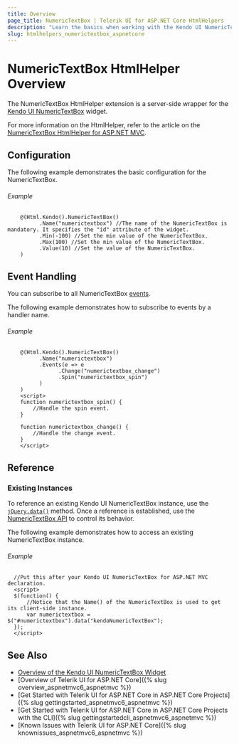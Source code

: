 ```yaml
---
title: Overview
page_title: NumericTextBox | Telerik UI for ASP.NET Core HtmlHelpers
description: "Learn the basics when working with the Kendo UI NumericTextBox for ASP.NET Core (MVC 6 or ASP.NET Core MVC)."
slug: htmlhelpers_numerictextbox_aspnetcore
---
```


# NumericTextBox HtmlHelper Overview

The NumericTextBox HtmlHelper extension is a server-side wrapper for the [Kendo UI NumericTextBox](https://demos.telerik.com/kendo-ui/numerictextbox/index) widget.

For more information on the HtmlHelper, refer to the article on the [NumericTextBox HtmlHelper for ASP.NET MVC](http://docs.telerik.com/aspnet-mvc/helpers/numerictextbox/overview).

## Configuration

The following example demonstrates the basic configuration for the NumericTextBox.

###### Example

```
    @(Html.Kendo().NumericTextBox()
          .Name("numerictextbox") //The name of the NumericTextBox is mandatory. It specifies the "id" attribute of the widget.
          .Min(-100) //Set the min value of the NumericTextBox.
          .Max(100) //Set the min value of the NumericTextBox.
          .Value(10) //Set the value of the NumericTextBox.
    )
```

## Event Handling

You can subscribe to all NumericTextBox [events](http://docs.telerik.com/kendo-ui/api/javascript/ui/numerictextbox#events).

The following example demonstrates how to subscribe to events by a handler name.

###### Example

```
    @(Html.Kendo().NumericTextBox()
          .Name("numerictextbox")
          .Events(e => e
                .Change("numerictextbox_change")
                .Spin("numerictextbox_spin")
          )
    )
    <script>
    function numerictextbox_spin() {
        //Handle the spin event.
    }

    function numerictextbox_change() {
        //Handle the change event.
    }
    </script>
```

## Reference

### Existing Instances

To reference an existing Kendo UI NumericTextBox instance, use the [`jQuery.data()`](http://api.jquery.com/jQuery.data/) method. Once a reference is established, use the [NumericTextBox API](http://docs.telerik.com/kendo-ui/api/javascript/ui/numerictextbox#methods) to control its behavior.

The following example demonstrates how to access an existing NumericTextBox instance.

###### Example

      //Put this after your Kendo UI NumericTextBox for ASP.NET MVC declaration.
      <script>
      $(function() {
          //Notice that the Name() of the NumericTextBox is used to get its client-side instance.
          var numerictextbox = $("#numerictextbox").data("kendoNumericTextBox");
      });
      </script>


## See Also

* [Overview of the Kendo UI NumericTextBox Widget](http://docs.telerik.com/kendo-ui/controls/editors/numerictextbox/overview)
* [Overview of Telerik UI for ASP.NET Core]({% slug overview_aspnetmvc6_aspnetmvc %})
* [Get Started with Telerik UI for ASP.NET Core in ASP.NET Core Projects]({% slug gettingstarted_aspnetmvc6_aspnetmvc %})
* [Get Started with Telerik UI for ASP.NET Core in ASP.NET Core Projects with the CLI]({% slug gettingstartedcli_aspnetmvc6_aspnetmvc %})
* [Known Issues with Telerik UI for ASP.NET Core]({% slug knownissues_aspnetmvc6_aspnetmvc %})
